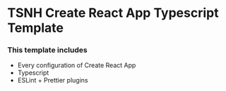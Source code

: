 # TSNH Create React App Typescript Template

### This template includes
+ Every configuration of Create React App
+ Typescript
+ ESLint + Prettier plugins